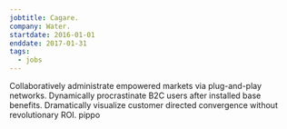 ```yaml
---
jobtitle: Cagare.
company: Water.
startdate: 2016-01-01
enddate: 2017-01-31
tags:
  - jobs
---
```

Collaboratively administrate empowered markets via plug-and-play networks. Dynamically procrastinate B2C users after installed base benefits. Dramatically visualize customer directed convergence without revolutionary ROI. pippo
